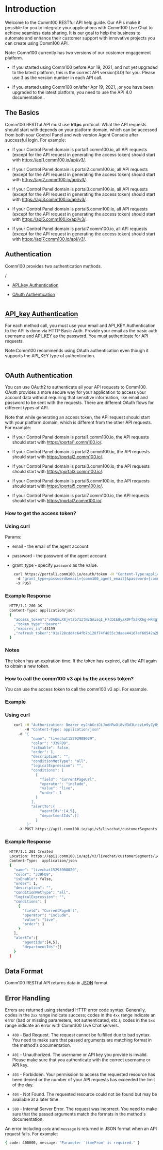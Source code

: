 # Introduction

Welcome to the Comm100 RESTful API help guide. Our APIs make it possible for you to integrate your applications with Comm100 Live Chat to achieve seamless data sharing. It is our goal to help the business to automate and enhance their customer support with innovative projects you can create using Comm100 API.

Note: Comm100 currently has two versions of our customer engagement platform.

*   If you started using Comm100 before Apr 19, 2021, and not yet upgraded to the latest platform, this is the correct API version(3.0) for you. Please use 3 as the version number in each API call.

*   If you started using Comm100 on/after Apr 19, 2021, ,or you have been upgraded to the latest platform, you need to use the API 4.0 documentation .

## The Basics

Comm100 RESTful API must use **https** protocol. What the API requests should start with depends on your platform domain, which can be accessed from both your Control Panel and web version Agent Console after successful login. For example:

*   If your Control Panel domain is portal1.comm100.io, all API requests (except for the API request in generating the access token) should start with <https://api1.comm100.io/api/v3/>.

*   If your Control Panel domain is portal2.comm100.io, all API requests (except for the API request in generating the access token) should start with <https://api2.comm100.io/api/v3/>.

*   If your Control Panel domain is portal3.comm100.io, all API requests (except for the API request in generating the access token) should start with <https://api3.comm100.io/api/v3/>.

*   If your Control Panel domain is portal5.comm100.io, all API requests (except for the API request in generating the access token) should start with <https://api5.comm100.io/api/v3/>.

*   If your Control Panel domain is portal7.comm100.io, all API requests (except for the API request in generating the access token) should start with <https://api7.comm100.io/api/v3/>.

## Authentication

Comm100 provides two authentication methods.

/

*   [API\_key Authentication](@API_key-Authentication)

*   [OAuth Authentication](#oauth-authentication)

```html
```

## [API\_key Authentication](<@# OAuth Authentication>)

For each method call, you must use your email and API\_KEY.Authentication to the API is done via HTTP Basic Auth. Provide your email as the basic auth username and API\_KEY as the password. You must authenticate for API requests.

Note\:Comm100 recommends using OAuth authentication even though it supports the API\_KEY type of authentication.

```html
```

## OAuth Authentication

You can use OAuth2 to authenticate all your API requests to Comm100. OAuth provides a more secure way for your application to access your account data without requiring that sensitive information, like email and password to be sent with the requests. There are different OAuth flows for different types of API.

Note that while generating an access token, the API request should start with your platform domain, which is different from the other API requests. For example:

*   If your Control Panel domain is portal1.comm100.io, the API requests should start with <https://portal1.comm100.io/>.

*   If your Control Panel domain is portal2.comm100.io, the API requests should start with <https://portal2.comm100.io/>.

*   If your Control Panel domain is portal3.comm100.io, the API requests should start with <https://portal3.comm100.io/>.

*   If your Control Panel domain is portal5.comm100.io, the API requests should start with <https://portal5.comm100.io/>.

*   If your Control Panel domain is portal7.comm100.io, the API requests should start with <https://portal7.comm100.io/>.

### How to get the access token?

### Using curl

Params:

*   email - the email of the agent account.

*   password - the password of the agent account.

*   grant\_type - specify `password` as the value.

```bash
    curl https://portal1.comm100.io/oauth/token -H "Content-Type:application/x-www-form-urlencoded"  
     -d 'grant_type=password&email={comm100_agent_email}&password={comm100_agent_password}'  
     -x POST
```

### Example Response

```bash
  HTTP/1.1 200 OK
  Content-Type: application/json
  {
    "access_token":"vQAQmLX8jvtsG71ItN2QAisqI_F7cDIE0yaX0FfS3RX6g-HR4gfHSVMaOukomYJiJX0Q"
    ,"token_type":"bearer"
    ,"expires_in":43199
    ,"refresh_token":"91a728cdd4c64fb7b128f74f4855c3daee44167ef60542a2b45c21e16373ed02"
  }
```

### Notes

The token has an expiration time. If the token has expired, call the API again to obtain a new token.

### How to call the comm100 v3 api by the access token?

You can use the access token to call the comm100 v3 api. For example.

### Example

### Using curl

```bash
    curl -H "Authorization: Bearer eyJhbGciOiJodHRwOi8vd3d3LnczLm9yZy8yMDAxLzA0L3htbGRzaWctbW9yZSNyc2Etc2hhMjU2IiwidHlwIjoiSldUIn0.eyJqdGkiOiI1NjIzNDFjZS0zZDkyLTRlZDYtOGY3ZS0zYTQ0NTdlYjQ0OTEiLCJhZ2VudElkIjoiMSIsInNpdGVJZCI6IjEwMDAxMDAwIiwidGh1bWJwcmludCI6IjhBNjhBOThBQzg0MUI1QTc5OEQ5RkE1MTY1QUU0Nzk3NEVERkIyRjYiLCJzdWNjZXNzIjoiVHJ1ZSIsIm5iZiI6MTU4NzY5NTk4MSwiZXhwIjoxNTg3NzAzMTgxLCJpc3MiOiJwb3J0YWwxLmNvbW0xMDAuaW8ifQ.MKuNrAqkbX5HMPwGH9hT-LlZp__CrNJpavXN7UR2qwM2C5TKG1ooghriQruaEBNDFwV8d7mjuwUMcydII2ayngX5jneabirqlhEu0O3LxGitR7P8NyQMDRMEh2ssJmIIJiCKwz9Mr_IzbtNgBZ5yAJ59jQ3hZZErrs62tlhPcMDAxOvTd9wAePUsISb3_-MbUU_WM9cLIKmQi9XWAUw0U4Lvxqp2dopkTLFyynahQGKbKMP934MMwRlKDQko0GZzcjIokYMWfqhesW9iZnJHP-_JQYjbkd4YL1IGUrD2BygD_trcm6Tk2odcYQKPx8vFvR62lU2_pm8i66ECvN-sAA" 
         -H "Content-Type: application/json"
      -d '{
            "name": "livechat15293908029",
            "color": "339FD9",
            "isEnable": false,
            "order": 1,
            "description": "",
            "conditionMetType": "all",
            "logicalExpression": "",
            "conditions": [
              {
                "field": "CurrentPageUrl",
                "operator": "include",
                "value": "live",
                "order": 1
              }
            ],
            "alertTo":{
                "agentIds":[4,5],
                "departmentIds":[]
              }
          }' 
      -X POST https://api1.comm100.io/api/v3/livechat/customerSegments
```

### Example Response

```bash
  HTTP/1.1 201 Created
  Location: https://api1.comm100.io/api/v3/livechat/customerSegments/1487fc9d-92e6-4487-a2e8-92e68d6892e6
  Content-Type:  application/json
  {
    "name": "livechat15293908029",
    "color": "339FD9",
    "isEnable": false,
    "order": 1,
    "description": "",
    "conditionMetType": "all",
    "logicalExpression": "",
    "conditions": [
      {
        "field": "CurrentPageUrl",
        "operator": "include",
        "value": "live",
        "order": 1
      }
    ],
    "alertTo":{
        "agentIds":[4,5],
        "departmentIds":[]
    }
  }
```

## Data Format

Comm100 RESTful API returns data in [JSON](https://en.wikipedia.org/wiki/JSON) format.

## Error Handling

Errors are returned using standard HTTP error code syntax. Generally, codes in the `2xx` range indicate success; codes in the `4xx` range indicate an error (bad or missing parameters, not authenticated, etc.); codes in the `5xx` range indicate an error with Comm100 Live Chat servers.

*   `400` - Bad Request. The request cannot be fulfilled due to bad syntax. You need to make sure that passed arguments are matching format in the method's documentation.

*   `401` - Unauthorized. The username or API key you provide is invalid. Please make sure that you authenticate with the correct username or API key.

*   `403` - Forbidden. Your permission to access the requested resource has been denied or the number of your API requests has exceeded the limit of the day.

*   `404` - Not Found. The requested resource could not be found but may be available at a later time.

*   `500` - Internal Server Error. The request was incorrect. You need to make sure that the passed arguments match the formats in the method's documentation.

An error including `code` and `message` is returned in JSON format when an API request fails. For example:

```bash
{ code: 400000, message: "Parameter 'timeFrom' is required." }
```


